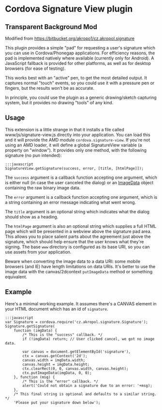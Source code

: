 Cordova Signature View plugin
=============================

Transparent Background Mod
--------------------------

Modified from https://bitbucket.org/akropo1/cz.akropol.signature

This plugin provides a simple "pad" for requesting a user's signature
which you can use in Cordova/Phonegap applications.  For efficiency
reasons, the pad is implemented natively where available (currently
only for Android).  A JavaScript fallback is provided for other
platforms, as well as for desktop browsers (for ease of testing).

This works best with an "active" pen, to get the most detailed output.
It captures normal "touch" events, so you could use it with a pressure
pen or fingers, but the results won't be as accurate.

In principle, you could use the plugin as a generic drawing/sketch
capturing system, but it provides no drawing "tools" of any kind.

Usage
-----

This extension is a little strange in that it installs a file called
www/js/signature-view.js directly into your application.  You can load
this and it will provide the AMD module `cordova.signature-view`.  If
you're not using an AMD loader, it will define a global SignatureView
variable (a property on "window").  It provides only one method, with
the following signature (no pun intended):

	:::javascript
	SignatureView.getSignature(success, error, [title, [htmlPage]]);

The `success` argument is a callback function accepting one argument,
which is either null (in case the user canceled the dialog) or an
[ImageData](http://www.w3.org/html/wg/drafts/2dcontext/html5_canvas/#imagedata)
object containing the raw binary image data.

The `error` argument is a callback function accepting one argument,
which is a string containing an error message indicating what went
wrong.

The `title` argument is an optional string which indicates what the
dialog should show as a heading.

The `htmlPage` argument is also an optional string which supplies a
full HTML page which will be presented in a webview above the
signature pad area.  This allows you to place salient parts about the
agreement just above the signature, which should help ensure that the
user knows what they're signing.  The base `www` directory is
configured as its base URI, so you can use assets from your
application.

Beware when converting the image data to a data URI: some mobile
browsers (and IE) have length limitations on data URIs.  It's better
to use the image data with the canvas/2dcontext `putImageData` method
or something equivalent.

Example
-------

Here's a minimal working example.  It assumes there's a CANVAS element
in your HTML document which has an id of `signature`.

	:::javascript
	var Signature = cordova.require('cz.akropol.signature.Signature');
	Signature.getSignature(
		function (imgData) {
			/* This is the "success" callback. */
			if (!imgData) return; // User clicked cancel, we got no image data.

			var canvas = document.getElementById('signature'),
			ctx = canvas.getContext('2d');
			canvas.width = imgData.width;
			canvas.height = imgData.height;
			ctx.clearRect(0, 0, canvas.width, canvas.height);
			ctx.putImageData(imgData, 0, 0);
		}, function (msg) {
			/* This is the "error" callback. */
			alert('Could not obtain a signature due to an error: '+msg);
		},
		/* This final string is optional and defaults to a similar string. */
		'Please put your signature down below');
